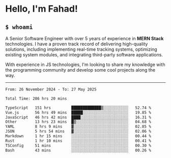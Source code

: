 <h1>Hello, I'm Fahad!</h1>

<h2><code>$ whoami</code></h2>

A Senior Software Engineer with over 5 years of experience in **MERN Stack** technologies. I have a proven track record of delivering high-quality solutions, including implementing real-time tracking systems, optimizing existing system modules, and integrating third-party software applications.

With experience in JS technologies, I'm looking to share my knowledge with the programming community and develop some cool projects along the way.

---

<!--START_SECTION:waka-->

```txt
From: 26 November 2024 - To: 27 May 2025

Total Time: 286 hrs 20 mins

TypeScript   151 hrs         █████████████▒░░░░░░░░░░░   52.74 %
Vue.js       56 hrs 49 mins  █████░░░░░░░░░░░░░░░░░░░░   19.85 %
JavaScript   46 hrs 42 mins  ████░░░░░░░░░░░░░░░░░░░░░   16.31 %
Other        13 hrs 23 mins  █▒░░░░░░░░░░░░░░░░░░░░░░░   04.68 %
YAML         8 hrs 9 mins    ▓░░░░░░░░░░░░░░░░░░░░░░░░   02.85 %
JSON         5 hrs 54 mins   ▓░░░░░░░░░░░░░░░░░░░░░░░░   02.06 %
Markdown     1 hr 15 mins    ░░░░░░░░░░░░░░░░░░░░░░░░░   00.44 %
Rust         1 hr 10 mins    ░░░░░░░░░░░░░░░░░░░░░░░░░   00.41 %
TSConfig     51 mins         ░░░░░░░░░░░░░░░░░░░░░░░░░   00.30 %
Bash         43 mins         ░░░░░░░░░░░░░░░░░░░░░░░░░   00.26 %
```

<!--END_SECTION:waka-->

<!--
**heyFahad/heyFahad** is a ✨ _special_ ✨ repository because its `README.md` (this file) appears on your GitHub profile.

Here are some ideas to get you started:

- 🔭 I’m currently working on ...
- 🌱 I’m currently learning ...
- 👯 I’m looking to collaborate on ...
- 🤔 I’m looking for help with ...
- 💬 Ask me about ...
- 📫 How to reach me: ...
- 😄 Pronouns: ...
- ⚡ Fun fact: ...
-->
